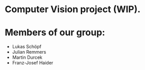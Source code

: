 # Computer Vision project (WIP).

# Members of our group:
* Lukas Schöpf
* Julian Remmers
* Martin Durcek
* Franz-Josef Haider

